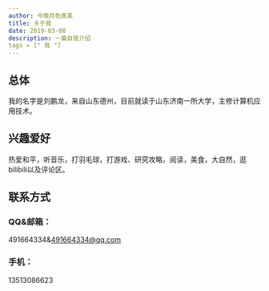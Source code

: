 ```yaml
---
author: 今晚月色真美
title: 关于我
date: 2019-03-08
description: 一篇自我介绍
tags = [" 我 "]
---
```

## 总体
我的名字是刘鹏龙，来自山东德州，目前就读于山东济南一所大学，主修计算机应用技术。
## 兴趣爱好
热爱和平，听音乐，打羽毛球，打游戏、研究攻略，阅读，美食，大自然，逛bilibili以及评论区。
## 联系方式
### QQ&邮箱：
491664334&491664334@qq.com
###  手机：
13513086623
